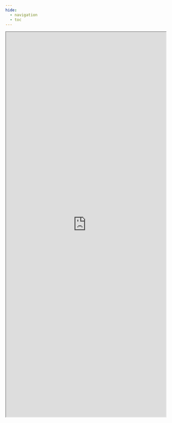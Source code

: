 ```yaml
---
hide:
  - navigation
  - toc
---
```


<iframe src="https://msurvey.orange.com/contactformkhiops" width="500" height="1200"></iframe>
